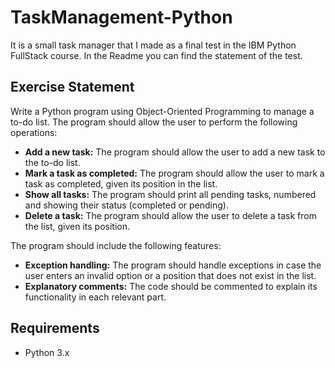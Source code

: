 # TaskManagement-Python
It is a small task manager that I made as a final test in the IBM Python FullStack course. In the Readme you can find the statement of the test.

## Exercise Statement

Write a Python program using Object-Oriented Programming to manage a to-do list. The program should allow the user to perform the following operations:
- **Add a new task:** The program should allow the user to add a new task to the to-do list.
- **Mark a task as completed:** The program should allow the user to mark a task as completed, given its position in the list.
- **Show all tasks:** The program should print all pending tasks, numbered and showing their status (completed or pending).
- **Delete a task:** The program should allow the user to delete a task from the list, given its position.

The program should include the following features:
- **Exception handling:** The program should handle exceptions in case the user enters an invalid option or a position that does not exist in the list.
- **Explanatory comments:** The code should be commented to explain its functionality in each relevant part.

## Requirements

- Python 3.x